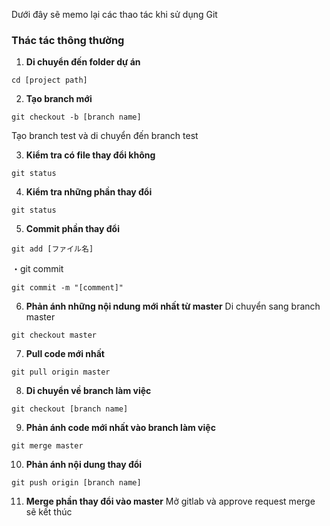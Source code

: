 Dưới đây sẽ memo lại các thao tác khi sử dụng Git

### Thác tác thông thường
1. **Di chuyển đến folder dự án**
```
cd [project path]
```

2. **Tạo branch mới**
 ```
git checkout -b [branch name]
```

Tạo branch test và di chuyển đến branch test

3. **Kiểm tra có file thay đổi không**
```
git status
```

4. **Kiểm tra những phần thay đổi**
```
git status
```

5. **Commit phần thay đổi**
```
git add [ファイル名]
```

・git commit
```
git commit -m "[comment]"
```

6. **Phản ánh những nội ndung mới nhất từ master**
Di chuyển sang branch master
```
git checkout master
```

7. **Pull code mới nhất**
```
git pull origin master
```

8. **Di chuyển về branch làm việc**
```
git checkout [branch name]
```

9. **Phản ánh code mới nhất vào branch làm việc**
```
git merge master
```

10. **Phản ánh nội dung thay đổi**
```
git push origin [branch name]
```

11. **Merge phần thay đổi vào master**
Mở gitlab và approve request merge sẽ kết thúc